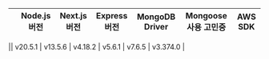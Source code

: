 | | **Node.js 버전** | **Next.js 버전** | **Express 버전** | **MongoDB Driver** | **Mongoose사용 고민중** | **AWS SDK** |
| --- | --- | --- | --- | --- | --- | --- |

|| v20.5.1 | v13.5.6 | v4.18.2 | v5.6.1 | v7.6.5 | v3.374.0 |
